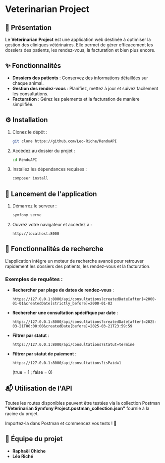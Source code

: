 # Veterinarian Project

## 🐾 Présentation
Le **Veterinarian Project** est une application web destinée à optimiser la gestion des cliniques vétérinaires. Elle permet de gérer efficacement les dossiers des patients, les rendez-vous, la facturation et bien plus encore.

## ✨ Fonctionnalités
- **Dossiers des patients** : Conservez des informations détaillées sur chaque animal.
- **Gestion des rendez-vous** : Planifiez, mettez à jour et suivez facilement les consultations.
- **Facturation** : Gérez les paiements et la facturation de manière simplifiée.

## ⚙️ Installation
1. Clonez le dépôt :
   ```sh
   git clone https://github.com/Leo-Riche/RenduAPI
   ```
2. Accédez au dossier du projet :
   ```sh
   cd RenduAPI
   ```
3. Installez les dépendances requises :
   ```sh
   composer install
   ```

## 🚀 Lancement de l'application
1. Démarrez le serveur :
   ```sh
   symfony serve
   ```
2. Ouvrez votre navigateur et accédez à :
   ```
   http://localhost:8000
   ```

## 🔎 Fonctionnalités de recherche
L'application intègre un moteur de recherche avancé pour retrouver rapidement les dossiers des patients, les rendez-vous et la facturation.

### Exemples de requêtes :
- **Rechercher par plage de dates de rendez-vous** :
  ```
  https://127.0.0.1:8000/api/consultations?createdDate[after]=2000-01-01&createdDate[strictly_before]=2000-01-02
  ```
- **Rechercher une consultation spécifique par date** :
  ```
  https://127.0.0.1:8000/api/consultations?createdDate[after]=2025-03-21T00:00:00&createdDate[before]=2025-03-21T23:59:59
  ```
- **Filtrer par statut** :
  ```
  https://127.0.0.1:8000/api/consultations?statut=termine
  ```
- **Filtrer par statut de paiement** :
  ```
  https://127.0.0.1:8000/api/consultations?isPaid=1
  ```
  (true = 1 ; false = 0)

## 📬 Utilisation de l'API
Toutes les routes disponibles peuvent être testées via la collection Postman **"Veterinarian Symfony Project.postman_collection.json"** fournie à la racine du projet.

Importez-la dans Postman et commencez vos tests ! 🎉

## 👥 Équipe du projet
- **Raphaël Chiche**
- **Léo Riché**
